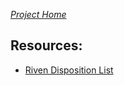 _[Project Home](https://github.com/shadowmoose/Warframe-Data)_

## Resources:
+ [Riven Disposition List](./Rivens)
